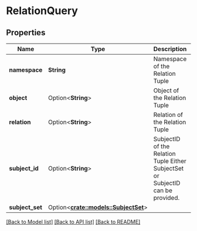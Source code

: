 # RelationQuery

## Properties

Name | Type | Description | Notes
------------ | ------------- | ------------- | -------------
**namespace** | **String** | Namespace of the Relation Tuple | 
**object** | Option<**String**> | Object of the Relation Tuple | [optional]
**relation** | Option<**String**> | Relation of the Relation Tuple | [optional]
**subject_id** | Option<**String**> | SubjectID of the Relation Tuple  Either SubjectSet or SubjectID can be provided. | [optional]
**subject_set** | Option<[**crate::models::SubjectSet**](SubjectSet.md)> |  | [optional]

[[Back to Model list]](../README.md#documentation-for-models) [[Back to API list]](../README.md#documentation-for-api-endpoints) [[Back to README]](../README.md)


